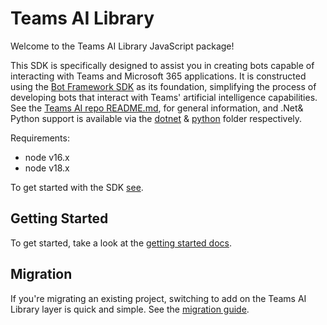 # Teams AI Library

Welcome to the Teams AI Library JavaScript package!

This SDK is specifically designed to assist you in creating bots capable of interacting with Teams and Microsoft 365 applications. It is constructed using the [Bot Framework SDK](https://github.com/microsoft/botbuilder-js) as its foundation, simplifying the process of developing bots that interact with Teams' artificial intelligence capabilities. See the [Teams AI repo README.md](https://github.com/microsoft/teams-ai), for general information, and .Net& Python support is available via the [dotnet](https://github.com/microsoft/teams-ai/tree/main/dotnet) & [python](https://github.com/microsoft/teams-ai/tree/main/python) folder respectively.

Requirements:

-   node v16.x
-   node v18.x

To get started with the SDK [see](https://github.com/microsoft/teams-ai/tree/main/getting-started).

## Getting Started

To get started, take a look at the [getting started docs](https://github.com/microsoft/teams-ai/blob/main/getting-started/README.md).

## Migration

If you're migrating an existing project, switching to add on the Teams AI Library layer is quick and simple. See the [migration guide](https://github.com/microsoft/teams-ai/blob/main/getting-started/MIGRATION/JS.md).
